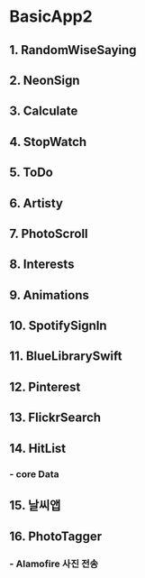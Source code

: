 # BasicApp2
## 1. RandomWiseSaying
## 2. NeonSign
## 3. Calculate
## 4. StopWatch
## 5. ToDo
## 6. Artisty
## 7. PhotoScroll
## 8. Interests
## 9. Animations
## 10. SpotifySignIn
## 11. BlueLibrarySwift
## 12. Pinterest
## 13. FlickrSearch
## 14. HitList
### - core Data
## 15. 날씨앱
## 16. PhotoTagger
### - Alamofire 사진 전송
